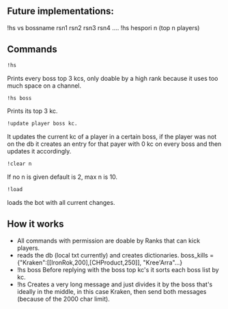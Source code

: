 ## Future implementations:
  !hs vs bossname rsn1 rsn2 rsn3 rsn4 ....
  !hs hespori n (top n players)


## Commands
```bash
!hs
```
Prints every boss top 3 kcs, only doable by a high rank because it uses too much space on a channel.
```bash
!hs boss
```
Prints its top 3 kc.
```bash
!update player boss kc.
```
It updates the current kc of a player in a certain boss, if the player was not on the db
it creates an entry for that payer with 0 kc on every boss and then updates it accordingly.
```bash
!clear n
```
If no n is given default is 2, max n is 10.
```bash
!load
```
loads the bot with all current changes.


## How it works
 * All commands with permission are doable by Ranks that can kick players.
 * reads the db (local txt currently) and creates dictionaries.
   boss_kills = {"Kraken":[[IronRok,200],[CHProduct,250]], "Kree'Arra"...}
 * !hs boss
  Before replying with the boss top kc's it sorts each boss list by kc.
 * !hs
   Creates a very long message and just divides it by the boss that's ideally
  in the middle, in this case Kraken, then send both messages (because of the 2000 char limit).
